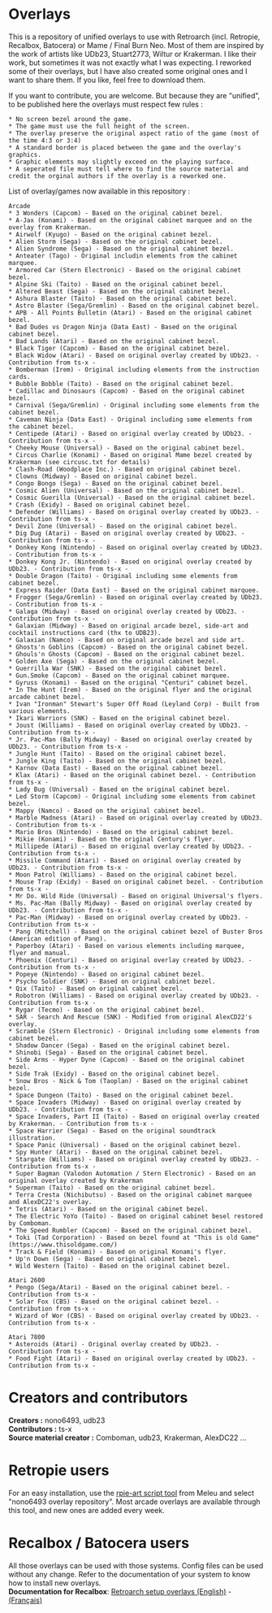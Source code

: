 # Overlays

This is a repository of unified overlays to use with Retroarch (incl. Retropie, Recalbox, Batocera) or Mame / Final Burn Neo. Most of them are inspired by the work of artists like UDb23, Stuart2773, Wiltur or Krakerman. I like their work, but sometimes it was not exactly what I was expecting. I reworked some of their overlays, but I have also created some original ones and I want to share them. If you like, feel free to download them.  

If you want to contribute, you are welcome. But because they are "unified", to be published here the overlays must respect few rules :

	* No screen bezel around the game.
	* The game must use the full height of the screen.
	* The overlay preserve the original aspect ratio of the game (most of the time 4:3 or 3:4)
	* A standard border is placed between the game and the overlay's graphics.
	* Graphic elements may slightly exceed on the playing surface.
	* A seperated file must tell where to find the source material and credit the orginal authors if the overlay is a reworked one.
 
 List of overlay/games now available in this repository :
 
 	Arcade
	* 3 Wonders (Capcom) - Based on the original cabinet bezel.
	* A-Jax (Konami) - Based on the original cabinet marquee and on the overlay from Krakerman.
	* Airwolf (Kyugo) - Based on the original cabinet bezel.
	* Alien Storm (Sega) - Based on the original cabinet bezel.
	* Alien Syndrome (Sega) - Based on the original cabinet bezel.
	* Anteater (Tago) - Original includin elements from the cabinet marquee.
	* Armored Car (Stern Electronic) - Based on the original cabinet bezel.
	* Alpine Ski (Taito) - Based on the original cabinet bezel.
	* Altered Beast (Sega) - Based on the original cabinet bezel.
	* Ashura Blaster (Taito) - Based on the original cabinet bezel.
	* Astro Blaster (Sega/Gremlin) - Based on the original cabinet bezel.
	* APB - All Points Bulletin (Atari) - Based on the original cabinet bezel.
	* Bad Dudes vs Dragon Ninja (Data East) - Based on the original cabinet bezel.
	* Bad Lands (Atari) - Based on the original cabinet bezel.
	* Black Tiger (Capcom) - Based on the original cabinet bezel.
	* Black Widow (Atari) - Based on original overlay created by UDb23. - Contribution from ts-x -
	* Bomberman (Irem) - Original including elements from the instruction cards.
	* Bubble Bobble (Taito) - Based on the original cabinet bezel.
	* Cadillac and Dinosaurs (Capcom) - Based on the original cabinet bezel.
	* Carnival (Sega/Gremlin) - Original including some elements from the cabinet bezel.
	* Caveman Ninja (Data East) - Original including some elements from the cabinet bezel.
	* Centipede (Atari) - Based on original overlay created by UDb23. - Contribution from ts-x -
	* Cheeky Mouse (Universal) - Based on the original cabinet bezel.
	* Circus Charlie (Konami) - Based on original Mame bezel created by Krakerman (see circusc.txt for details)
	* Clash-Road (Woodplace Inc.) - Based on original cabinet bezel.
	* Clowns (Midway) - Based on original cabinet bezel.
	* Congo Bongo (Sega) - Based on the original cabinet bezel.
	* Cosmic Alien (Universal) - Based on the original cabinet bezel.
	* Cosmic Guerilla (Universal) - Based on the original cabinet bezel.
	* Crash (Exidy) - Based on original cabinet bezel.
	* Defender (Williams) - Based on original overlay created by UDb23. - Contribution from ts-x -
	* Devil Zone (Universal) - Based on the original cabinet bezel.
	* Dig Dug (Atari) - Based on original overlay created by UDb23. - Contribution from ts-x -
	* Donkey Kong (Nintendo) - Based on original overlay created by UDb23. - Contribution from ts-x -
	* Donkey Kong Jr. (Nintendo) - Based on original overlay created by UDb23. - Contribution from ts-x -
	* Double Dragon (Taito) - Original including some elements from cabinet bezel.
	* Express Raider (Data East) - Based on the original cabinet marquee.
	* Frogger (Sega/Gremlin) - Based on original overlay created by UDb23. - Contribution from ts-x -
	* Galaga (Midway) - Based on original overlay created by UDb23. - Contribution from ts-x -
	* Galaxian (Midway) - Based on original arcade bezel, side-art and cocktail instructions card (thx to UDB23).
	* Galaxian (Namco) - Based on original arcade bezel and side art.
	* Ghosts'n Goblins (Capcom) - Based on the original cabinet bezel.
	* Ghouls'n Ghosts (Capcom) - Based on the original cabinet bezel.
	* Golden Axe (Sega) - Based on the original cabinet bezel.
	* Guerrilla War (SNK) - Based on the original cabinet bezel.
	* Gun.Smoke (Capcom) - Based on the original cabinet marquee.
	* Gyruss (Konami) - Based on the original "Centuri" cabinet bezel.
	* In The Hunt (Irem) - Based on the original flyer and the original arcade cabinet bezel.
	* Ivan "Ironman" Stewart's Super Off Road (Leyland Corp) - Built from various elements.
	* Ikari Warriors (SNK) - Based on the original cabinet bezel.
	* Joust (Williams) - Based on original overlay created by UDb23. - Contribution from ts-x -
	* Jr. Pac-Man (Bally Midway) - Based on original overlay created by UDb23. - Contribution from ts-x -
	* Jungle Hunt (Taito) - Based on the original cabinet bezel.
	* Jungle King (Taito) - Based on the original cabinet bezel.
	* Karnov (Data East) - Based on the original cabinet bezel.
	* Klax (Atari) - Based on the original cabinet bezel. - Contribution from ts-x -
	* Lady Bug (Universal) - Based on the original cabinet bezel.
	* Led Storm (Capcom) - Original including some elements from cabinet bezel.
	* Mappy (Namco) - Based on the original cabinet bezel.
	* Marble Madness (Atari) - Based on original overlay created by UDb23. - Contribution from ts-x -
	* Mario Bros (Nintendo) - Based on the original cabinet bezel.
	* Mikie (Konami) - Based on the original Century's flyer.
	* Millipede (Atari) - Based on original overlay created by UDb23. - Contribution from ts-x -
	* Missile Command (Atari) - Based on original overlay created by UDb23. - Contribution from ts-x -
	* Moon Patrol (Williams) - Based on the original cabinet bezel.
	* Mouse Trap (Exidy) - Based on original cabinet bezel. - Contribution from ts-x -
	* Mr Do. Wild Ride (Universal) - Based on original Universal's flyers.
	* Ms. Pac-Man (Bally Midway) - Based on original overlay created by UDb23. - Contribution from ts-x -
	* Pac-Man (Midway) - Based on original overlay created by UDb23. - Contribution from ts-x -
	* Pang (Mitchell) - Based on the original cabinet bezel of Buster Bros (American edition of Pang).
	* Paperboy (Atari) - Based on various elements including marquee, flyer and manual.
	* Phoenix (Centuri) - Based on original overlay created by UDb23. - Contribution from ts-x -
	* Popeye (Nintendo) - Based on original cabinet bezel.
	* Psycho Soldier (SNK) - Based on original cabinet bezel.
	* Qix (Taito) - Based on original cabinet bezel.
	* Robotron (Williams) - Based on original overlay created by UDb23. - Contribution from ts-x -
	* Rygar (Tecmo) - Based on the original cabinet bezel.
	* SAR - Search And Rescue (SNK) - Modified from original AlexCD22's overlay.
	* Scramble (Stern Electronic) - Original including some elements from cabinet bezel.
	* Shadow Dancer (Sega) - Based on the original cabinet bezel.
	* Shinobi (Sega) - Based on the original cabinet bezel.
	* Side Arms - Hyper Dyne (Capcom) - Based on the original cabinet bezel.
	* Side Trak (Exidy) - Based on the original cabinet bezel.
	* Snow Bros - Nick & Tom (Taoplan) - Based on the original cabinet bezel.
	* Space Dungeon (Taito) - Based on the original cabinet bezel.
	* Space Invaders (Midway) - Based on original overlay created by UDb23. - Contribution from ts-x -
	* Space Invaders, Part II (Taito) - Based on original overlay created by Krakerman. - Contribution from ts-x -
	* Space Harrier (Sega) - Based on the original soundtrack illustration.
	* Space Panic (Universal) - Based on the original cabinet bezel.
	* Spy Hunter (Atari) - Based on the original cabinet bezel.
	* Stargate (Williams) - Based on original overlay created by UDb23. - Contribution from ts-x -
	* Super Bagman (Valodon Automation / Stern Electronic) - Based on an original overlay created by Krakerman
	* Superman (Taito) - Based on the original cabinet bezel.
	* Terra Cresta (Nichibutsu) - Based on the original cabinet marquee and AlexDC22's overlay.
	* Tetris (Atari) - Based on the original cabinet bezel.
	* The Electric YoYo (Taito) - Based on original cabinet besel restored by Comboman.
	* The Speed Rumbler (Capcom) - Based on the original cabinet bezel.
	* Toki (Tad Corporation) - Based on bezel found at "This is old Game" (https://www.thisoldgame.com/)
	* Track & Field (Konami) - Based on original Konami's flyer.
	* Up'n Down (Sega) - Based on original cabinet bezel.
	* Wild Western (Taito) - Based on the original cabinet bezel.
	
	Atari 2600
	* Pengo (Sega/Atari) - Based on the original cabinet bezel. - Contribution from ts-x -
	* Solar Fox (CBS) - Based on the original cabinet bezel. - Contribution from ts-x -
	* Wizard of Wor (CBS) - Based on original overlay created by UDb23. - Contribution from ts-x -

	Atari 7800
	* Asteroids (Atari) - Original overlay created by UDb23. - Contribution from ts-x -
	* Food Fight (Atari) - Based on original overlay created by UDb23. - Contribution from ts-x -

# Creators and contributors
__Creators :__ nono6493, udb23  
__Contributors :__ ts-x  
__Source material creator :__ Comboman, udb23, Krakerman, AlexDC22 ...  

# Retropie users
For an easy installation, use the [rpie-art script tool](https://github.com/meleu/rpie-art "Github meleu/rpie-art") from Meleu and select "nono6493 overlay repository". Most arcade overlays are available through this tool, and new ones are added every week.

# Recalbox / Batocera users
All those overlays can be used with those systems. Config files can be used without any change. Refer to the documentation of your system to know how to install new overlays.  
__Documentation for Recalbox__: [Retroarch setup overlays (English)](https://github.com/recalbox/recalbox-os/wiki/Retroarch-setup-overlays-(EN) "Retroarch setup overlays (English)") - [(Français)](https://github.com/recalbox/recalbox-os/wiki/Retroarch-setup-overlays-(FR) "Retroarch setup overlays (Français)")
